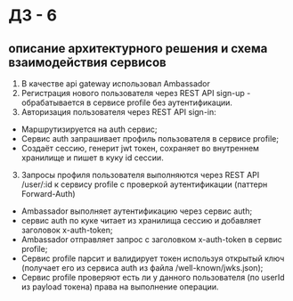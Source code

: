 # ДЗ - 6
## описание архитектурного решения и схема взаимодействия сервисов
1) В качестве api gateway использовал Ambassador
2) Регистрация нового пользователя через REST API sign-up - обрабатывается в сервисе profile без аутентификации.
2) Авторизация пользователя через REST API sign-in:

- Маршрутизируется на auth сервис; 
- Сервис auth запрашивает профиль пользователя в сервисе profile;
- Создаёт сессию, генерит jwt токен, сохраняет во внутреннем хранилище и пишет в куку id сессии.

3) Запросы профиля пользователя выполняются через REST API /user/:id к сервису profile с проверкой аутентификации (паттерн Forward-Auth)

- Ambassador выполняет аутентификацию через сервис auth;
- сервис auth по куке читает из хранилища сессию и добавляет заголовок x-auth-token;
- Ambassador отправляет запрос с заголовком x-auth-token в сервис profile;
- Сервис profile парсит и валидирует токен используя открытый ключ (получает его из сервиса auth из файла /well-known/jwks.json);
- Сервис profile проверяют есть ли у данного пользователя (по userId из payload токена) права на выполнение операции.
